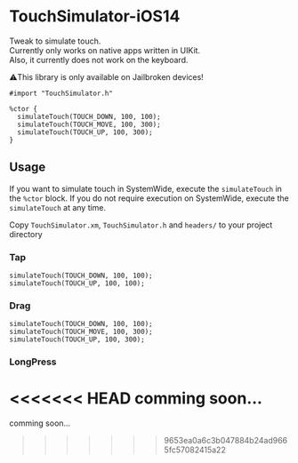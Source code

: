 # TouchSimulator-iOS14
Tweak to simulate touch.<br>
Currently only works on native apps written in UIKit.<br>
Also, it currently does not work on the keyboard.

⚠️This library is only available on Jailbroken devices!

```Logos
#import "TouchSimulator.h"

%ctor {
  simulateTouch(TOUCH_DOWN, 100, 100);
  simulateTouch(TOUCH_MOVE, 100, 300);
  simulateTouch(TOUCH_UP, 100, 300);
}
```

## Usage 
If you want to simulate touch in SystemWide, execute the `simulateTouch` in the `%ctor` block.
If you do not require execution on SystemWide, execute the `simulateTouch` at any time.

Copy `TouchSimulator.xm`, `TouchSimulator.h` and `headers/` to your project directory

### Tap
```Logos
simulateTouch(TOUCH_DOWN, 100, 100);
simulateTouch(TOUCH_UP, 100, 100);
```

### Drag
```Logos
simulateTouch(TOUCH_DOWN, 100, 100);
simulateTouch(TOUCH_MOVE, 100, 300);
simulateTouch(TOUCH_UP, 100, 300);
```

### LongPress
<<<<<<< HEAD
comming soon...
=======
comming soon...
>>>>>>> 9653ea0a6c3b047884b24ad9665fc57082415a22

